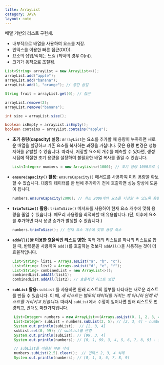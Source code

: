 ```yaml
---
title: ArrayList
category: JAVA
layout: note
---
```


배열 기반의 리스트 구현체.
- 내부적으로 배열을 사용하여 요소를 저장.
- 인덱스를 이용한 빠른 접근(O(1)).
- 요소의 삽입/삭제는 느림 (최악의 경우 O(n)).
- 크기가 동적으로 조절됨.

```java 
List<String> arrayList = new ArrayList<>();
arrayList.add("apple");
arrayList.add("banana");
arrayList.add(1, "orange"); // 중간 삽입

String fruit = arrayList.get(0); // 접근

arrayList.remove(2);
arrayList.remove("banana");

int size = arrayList.size();

boolean isEmpty = arrayList.isEmpty();
boolean contains = arrayList.contains("apple");
```

- **초기 용량(capacity) 설정:** `ArrayList`는 요소를 추가할 때 용량이 부족하면 새로운 배열을 할당하고 기존 요소를 복사하는 과정을 거칩니다. 잦은 용량 변경은 성능 저하를 유발할 수 있습니다. 따라서, 저장할 요소의 개수를 예측할 수 있다면, 생성 시점에 적절한 초기 용량을 설정하여 불필요한 배열 복사를 줄일 수 있습니다.
    
    ```java
    List<Integer> numbers = new ArrayList<>(1000); // 초기 용량 1000으로 설정
    ```
    
- **`ensureCapacity()` 활용:** `ensureCapacity()` 메서드를 사용하여 미리 용량을 확보할 수 있습니다. 대량의 데이터를 한 번에 추가하기 전에 호출하면 성능 향상에 도움이 됩니다.
    
    ```java
    numbers.ensureCapacity(2000); // 최소 2000개의 요소를 저장할 수 있도록 용량 확보
    ```
    
- **`trimToSize()` 활용:** `trimToSize()` 메서드를 사용하여 현재 요소 개수에 맞춰 용량을 줄일 수 있습니다. 메모리 사용량을 최적화할 때 유용합니다. (단, 이후에 요소를 추가하면 다시 용량 증가가 발생할 수 있습니다.)
    
    ```java
    numbers.trimToSize(); // 현재 요소 개수에 맞춰 용량 축소
    ```
    
- **`addAll()`을 이용한 효율적인 리스트 병합:** 여러 개의 리스트를 하나의 리스트로 합칠 때, 반복문을 사용하여 `add()`를 호출하는 것보다 `addAll()`을 사용하는 것이 더 효율적입니다.
    
    ```java 
    List<String> list1 = Arrays.asList("a", "b", "c");
    List<String> list2 = Arrays.asList("d", "e", "f");
    List<String> combinedList = new ArrayList<>();
    combinedList.addAll(list1);
    combinedList.addAll(list2); // 효율적인 리스트 병합
    ```
    
- **`subList` 활용:** `subList` 를 사용하면 원래 리스트의 일부를 나타내는 새로운 리스트를 만들 수 있습니다. 이 때, _새 리스트는 별도의 데이터를 가지는 게 아니라 원래 리스트를 가리키고 있습니다._ 따라서 `subList`에서 수정이 일어나면 원래 리스트도 변경되고, 반대도 마찬가지입니다.
    

```java
    List<Integer> numbers = new ArrayList<>(Arrays.asList(0, 1, 2, 3, 4, 5, 6, 7, 8, 9));
    List<Integer> subList = numbers.subList(2, 5); // [2, 3, 4] - numbers의 2,3,4 인덱스
    System.out.println(subList);  // [2, 3, 4]
    subList.set(0, 99); // subList를 변경
    System.out.println(subList); // [99, 3, 4]
    System.out.println(numbers); // [0, 1, 99, 3, 4, 5, 6, 7, 8, 9] - 원본도 변경됨

    // subList를 이용한 부분 삭제
    numbers.subList(2,5).clear();  // 인덱스 2, 3, 4 삭제
    System.out.println(numbers); // [0, 1, 5, 6, 7, 8, 9]
```